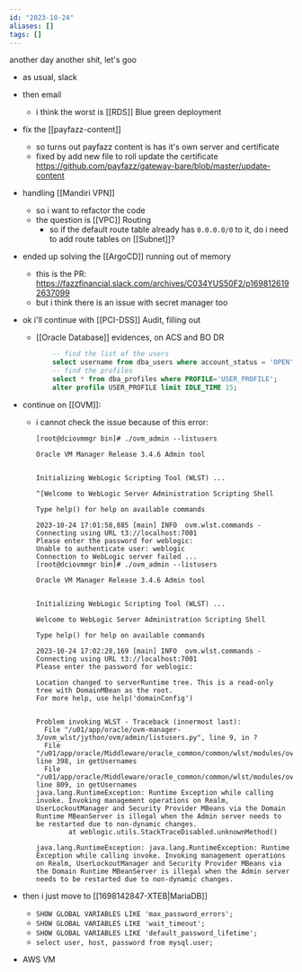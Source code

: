 ```yaml
---
id: "2023-10-24"
aliases: []
tags: []
---
```


another day another shit, let's goo

- as usual, slack
- then email
  - i think the worst is [[RDS]] Blue green deployment
- fix the [[payfazz-content]]
  - so turns out payfazz content is has it's own server and certificate
  - fixed by add new file to roll update the certificate https://github.com/payfazz/gateway-bare/blob/master/update-content
- handling [[Mandiri VPN]]
  - so i want to refactor the code
  - the question is [[VPC]] Routing
    - so if the default route table already has `0.0.0.0/0` to it, do i need to add route tables on [[Subnet]]?
- ended up solving the [[ArgoCD]] running out of memory
  - this is the PR: https://fazzfinancial.slack.com/archives/C034YUS50F2/p1698126192637099
  - but i think there is an issue with secret manager too
- ok i'll continue with [[PCI-DSS]] Audit, filling out
  - [[Oracle Database]] evidences, on ACS and BO DR
    ```sql
        -- find the list of the users
        select username from dba_users where account_status = 'OPEN';
        -- find the profiles
        select * from dba_profiles where PROFILE='USER_PROFILE';
        alter profile USER_PROFILE limit IDLE_TIME 15;
    ```
- continue on [[OVM]]:

  - i cannot check the issue because of this error:

    ```
    [root@dciovmmgr bin]# ./ovm_admin --listusers

    Oracle VM Manager Release 3.4.6 Admin tool


    Initializing WebLogic Scripting Tool (WLST) ...

    ^[Welcome to WebLogic Server Administration Scripting Shell

    Type help() for help on available commands

    2023-10-24 17:01:58,885 [main] INFO  ovm.wlst.commands - Connecting using URL t3://localhost:7001
    Please enter the password for weblogic:
    Unable to authenticate user: weblogic
    Connection to WebLogic server failed ...
    [root@dciovmmgr bin]# ./ovm_admin --listusers

    Oracle VM Manager Release 3.4.6 Admin tool


    Initializing WebLogic Scripting Tool (WLST) ...

    Welcome to WebLogic Server Administration Scripting Shell

    Type help() for help on available commands

    2023-10-24 17:02:28,169 [main] INFO  ovm.wlst.commands - Connecting using URL t3://localhost:7001
    Please enter the password for weblogic:

    Location changed to serverRuntime tree. This is a read-only tree with DomainMBean as the root.
    For more help, use help('domainConfig')


    Problem invoking WLST - Traceback (innermost last):
      File "/u01/app/oracle/ovm-manager-3/ovm_wlst/jython/ovm/admin/listusers.py", line 9, in ?
      File "/u01/app/oracle/Middleware/oracle_common/common/wlst/modules/ovm/wlst/commands.py", line 398, in getUsernames
      File "/u01/app/oracle/Middleware/oracle_common/common/wlst/modules/ovm/wlst/domainbuilder.py", line 809, in getUsernames
    java.lang.RuntimeException: Runtime Exception while calling invoke. Invoking management operations on Realm, UserLockoutManager and Security Provider MBeans via the Domain Runtime MBeanServer is illegal when the Admin server needs to be restarted due to non-dynamic changes.
            at weblogic.utils.StackTraceDisabled.unknownMethod()

    java.lang.RuntimeException: java.lang.RuntimeException: Runtime Exception while calling invoke. Invoking management operations on Realm, UserLockoutManager and Security Provider MBeans via the Domain Runtime MBeanServer is illegal when the Admin server needs to be restarted due to non-dynamic changes.

    ```

- then i just move to [[1698142847-XTEB|MariaDB]]
  - `SHOW GLOBAL VARIABLES LIKE 'max_password_errors';`
  - `SHOW GLOBAL VARIABLES LIKE 'wait_timeout';`
  - `SHOW GLOBAL VARIABLES LIKE 'default_password_lifetime';`
  - `select user, host, password from mysql.user;`

- AWS VM

